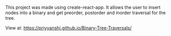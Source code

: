 This project was made using create-react-app. It allows the user to insert nodes into a binary and get preorder, postorder and inorder traversal for the tree. 

View at: https://priyyanshi.github.io/Binary-Tree-Traversals/
